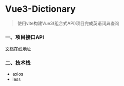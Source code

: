 # Vue3-Dictionary

> 使用vite构建Vue3(组合式API)项目完成英语词典查询

### 一、项目接口API

[文档在线地址](https://dictionaryapi.dev/)



### 二、技术栈

- axios
- less
